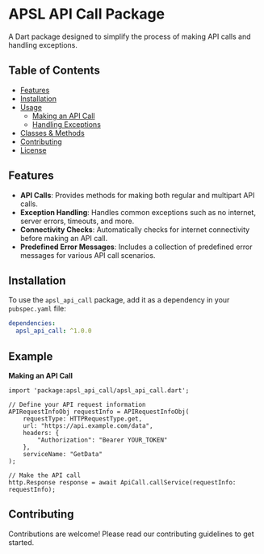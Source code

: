 # APSL API Call Package

A Dart package designed to simplify the process of making API calls and handling exceptions.

## Table of Contents

- [Features](#features)
- [Installation](#installation)
- [Usage](#usage)
  - [Making an API Call](#making-an-api-call)
  - [Handling Exceptions](#handling-exceptions)
- [Classes & Methods](#classes--methods)
- [Contributing](#contributing)
- [License](#license)

## Features

- **API Calls**: Provides methods for making both regular and multipart API calls.
- **Exception Handling**: Handles common exceptions such as no internet, server errors, timeouts, and more.
- **Connectivity Checks**: Automatically checks for internet connectivity before making an API call.
- **Predefined Error Messages**: Includes a collection of predefined error messages for various API call scenarios.

## Installation

To use the `apsl_api_call` package, add it as a dependency in your `pubspec.yaml` file:

```yaml
dependencies:
  apsl_api_call: ^1.0.0
```


##  Example

**Making an API Call**

```
import 'package:apsl_api_call/apsl_api_call.dart';

// Define your API request information
APIRequestInfoObj requestInfo = APIRequestInfoObj(
    requestType: HTTPRequestType.get,
    url: "https://api.example.com/data",
    headers: {
        "Authorization": "Bearer YOUR_TOKEN"
    },
    serviceName: "GetData"
);

// Make the API call
http.Response response = await ApiCall.callService(requestInfo: requestInfo);
```


## Contributing
Contributions are welcome! Please read our contributing guidelines to get started.

